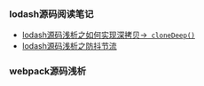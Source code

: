 ### lodash源码阅读笔记
* [lodash源码浅析之如何实现深拷贝->``` cloneDeep()``` ](https://github.com/shaotianyu/lodash-source-learning/tree/master/cloneDeep)
* [lodash源码浅析之防抖节流](https://github.com/shaotianyu/awesome-source-learning/tree/master/debounce%26throttle)

### webpack源码浅析
